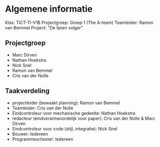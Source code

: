 # Algemene informatie
Klas:           TICT-TI-V1B
Projectgroep:   Groep 1 (The A-team)
Teamleider:     Ramon van Bemmel
Project:        "De lijnen volger"


## Projectgroep
* Marc Dirven             
* Nathan Hoekstra
* Nick Snel
* Ramon van Bemmel
* Cris van der Nolle

## Taakverdeling
* projectleider (bewaakt planning):             Ramon van Bemmel
* Teamleider:                                   Cris van der Nolle
* Eindcontroleur voor mechanische gedeelte:     Nathan Hoekstra
* redacteur (eindverantwoordelijk voor paper):  Cris van der Nolle & Marc Dirven
* Eindcontroleur voor code (stijl, integratie): Nick Snel
* Bouwer:                                       Iedereen
* Programmeur/tester:                           Iedereen
